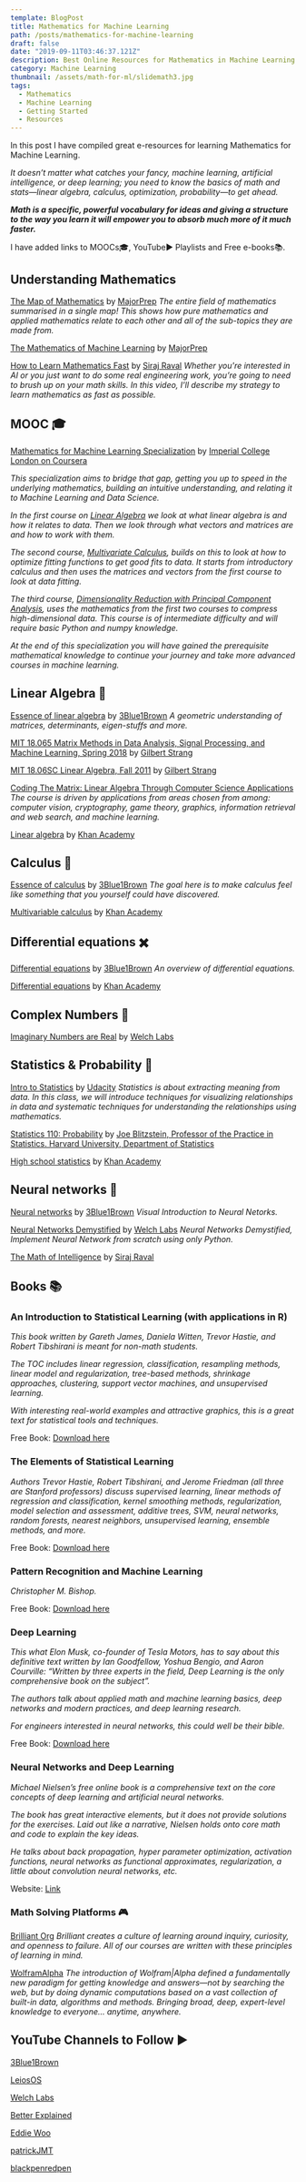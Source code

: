 ```yaml
---
template: BlogPost
title: Mathematics for Machine Learning
path: /posts/mathematics-for-machine-learning
draft: false
date: "2019-09-11T03:46:37.121Z"
description: Best Online Resources for Mathematics in Machine Learning
category: Machine Learning
thumbnail: /assets/math-for-ml/slidemath3.jpg
tags:
  - Mathematics
  - Machine Learning
  - Getting Started
  - Resources
---
```


In this post I have compiled great e-resources for learning Mathematics for Machine Learning.

_It doesn’t matter what catches your fancy, machine learning, artificial intelligence, or deep learning; you need to know the basics of math and stats—linear algebra, calculus, optimization, probability—to get ahead._

_**Math is a specific, powerful vocabulary for ideas and giving a structure to the way you learn it will empower you to absorb much more of it much faster.**_

I have added links to MOOCs🎓, YouTube▶️ Playlists and Free e-books📚.

## Understanding Mathematics

[The Map of Mathematics](https://www.youtube.com/watch?v=OmJ-4B-mS-Y) by [MajorPrep](https://www.youtube.com/channel/UCpCSAcbqs-sjEVfk_hMfY9w) _The entire field of mathematics summarised in a single map! This shows how pure mathematics and applied mathematics relate to each other and all of the sub-topics they are made from._

[The Mathematics of Machine Learning](https://www.youtube.com/watch?v=Rt6beTKDtqY) by [MajorPrep](https://www.youtube.com/channel/UCpCSAcbqs-sjEVfk_hMfY9w)

[How to Learn Mathematics Fast](https://www.youtube.com/watch?v=YzfdL58virc) by [Siraj Raval](https://www.youtube.com/channel/UCWN3xxRkmTPmbKwht9FuE5A) _Whether you're interested in AI or you just want to do some real engineering work, you’re going to need to brush up on your math skills. In this video, I’ll describe my strategy to learn mathematics as fast as possible._

## MOOC 🎓

[Mathematics for Machine Learning Specialization](https://www.coursera.org/specializations/mathematics-machine-learning) by [Imperial College London on Coursera](http://coursera.org)

_This specialization aims to bridge that gap, getting you up to speed in the underlying mathematics, building an intuitive understanding, and relating it to Machine Learning and Data Science._

_In the first course on [Linear Algebra](https://www.coursera.org/learn/linear-algebra-machine-learning) we look at what linear algebra is and how it relates to data. Then we look through what vectors and matrices are and how to work with them._

_The second course, [Multivariate Calculus](https://www.coursera.org/learn/multivariate-calculus-machine-learning), builds on this to look at how to optimize fitting functions to get good fits to data. It starts from introductory calculus and then uses the matrices and vectors from the first course to look at data fitting._

_The third course, [Dimensionality Reduction with Principal Component Analysis](https://www.coursera.org/learn/pca-machine-learning), uses the mathematics from the first two courses to compress high-dimensional data. This course is of intermediate difficulty and will require basic Python and numpy knowledge._

_At the end of this specialization you will have gained the prerequisite mathematical knowledge to continue your journey and take more advanced courses in machine learning._

## Linear Algebra 🧮

[Essence of linear algebra](https://www.youtube.com/playlist?list=PLZHQObOWTQDPD3MizzM2xVFitgF8hE_ab) by [3Blue1Brown](https://www.youtube.com/channel/UCYO_jab_esuFRV4b17AJtAw) _A geometric understanding of matrices, determinants, eigen-stuffs and more._

[MIT 18.065 Matrix Methods in Data Analysis, Signal Processing, and Machine Learning, Spring 2018](https://www.youtube.com/playlist?list=PLUl4u3cNGP63oMNUHXqIUcrkS2PivhN3k) by [Gilbert Strang](https://en.wikipedia.org/wiki/Gilbert_Strang)

[MIT 18.06SC Linear Algebra, Fall 2011](https://www.youtube.com/playlist?list=PL221E2BBF13BECF6C) by [Gilbert Strang](https://en.wikipedia.org/wiki/Gilbert_Strang)

[Coding The Matrix: Linear Algebra Through Computer Science Applications](http://codingthematrix.com/) _The course is driven by applications from areas chosen from among: computer vision, cryptography, game theory, graphics, information retrieval and web search, and machine learning._

[Linear algebra](https://www.khanacademy.org/math/linear-algebra) by [Khan Academy](https://www.khanacademy.org)

## Calculus 🌊

[Essence of calculus](https://www.youtube.com/playlist?list=PLZHQObOWTQDMsr9K-rj53DwVRMYO3t5Yr) by [3Blue1Brown](https://www.youtube.com/channel/UCYO_jab_esuFRV4b17AJtAw) _The goal here is to make calculus feel like something that you yourself could have discovered._

[Multivariable calculus](https://www.khanacademy.org/math/multivariable-calculus) by [Khan Academy](https://www.khanacademy.org)

## Differential equations ✖️

[Differential equations](https://www.youtube.com/playlist?list=PLZHQObOWTQDNPOjrT6KVlfJuKtYTftqH6) by [3Blue1Brown](https://www.youtube.com/channel/UCYO_jab_esuFRV4b17AJtAw) _An overview of differential equations._

[Differential equations](https://www.khanacademy.org/math/differential-equations) by [Khan Academy](https://www.khanacademy.org)

## Complex Numbers 📐

[Imaginary Numbers are Real](https://www.youtube.com/playlist?list=PLiaHhY2iBX9g6KIvZ_703G3KJXapKkNaF) by [Welch Labs](https://www.youtube.com/user/Taylorns34)

## Statistics & Probability 🎲

[Intro to Statistics](https://www.udacity.com/course/intro-to-statistics--st101) by [Udacity](https://www.udacity.com) _Statistics is about extracting meaning from data. In this class, we will introduce techniques for visualizing relationships in data and systematic techniques for understanding the relationships using mathematics._

[Statistics 110: Probability](https://projects.iq.harvard.edu/stat110/youtube) by [Joe Blitzstein, Professor of the Practice in Statistics. Harvard University, Department of Statistics](https://statistics.fas.harvard.edu/people/joseph-k-blitzstein)

[High school statistics](https://www.khanacademy.org/math/probability) by [Khan Academy](https://www.khanacademy.org)

## Neural networks 🧠

[Neural networks](https://www.youtube.com/playlist?list=PLZHQObOWTQDNU6R1_67000Dx_ZCJB-3pi) by [3Blue1Brown](https://www.youtube.com/channel/UCYO_jab_esuFRV4b17AJtAw) _Visual Introduction to Neural Netorks._

[Neural Networks Demystified](https://www.youtube.com/playlist?list=PLiaHhY2iBX9hdHaRr6b7XevZtgZRa1PoU) by [Welch Labs](https://www.youtube.com/user/Taylorns34) _Neural Networks Demystified, Implement Neural Network from scratch using only Python._

[The Math of Intelligence](https://www.youtube.com/playlist?list=PL2-dafEMk2A7mu0bSksCGMJEmeddU_H4D) by [Siraj Raval](https://www.youtube.com/channel/UCWN3xxRkmTPmbKwht9FuE5A)

## Books 📚

### An Introduction to Statistical Learning (with applications in R)

_This book written by Gareth James, Daniela Witten, Trevor Hastie, and Robert Tibshirani is meant for non-math students._

_The TOC includes linear regression, classification, resampling methods, linear model and regularization, tree-based methods, shrinkage approaches, clustering, support vector machines, and unsupervised learning._

_With interesting real-world examples and attractive graphics, this is a great text for statistical tools and techniques._

Free Book: [Download here](http://faculty.marshall.usc.edu/gareth-james/)

### The Elements of Statistical Learning

_Authors Trevor Hastie, Robert Tibshirani, and Jerome Friedman (all three are Stanford professors) discuss supervised learning, linear methods of regression and classification, kernel smoothing methods, regularization, model selection and assessment, additive trees, SVM, neural networks, random forests, nearest neighbors, unsupervised learning, ensemble methods, and more._

Free Book: [Download here](https://web.stanford.edu/~hastie/ElemStatLearn//)

### Pattern Recognition and Machine Learning

_Christopher M. Bishop._

Free Book: [Download here](http://users.isr.ist.utl.pt/~wurmd/Livros/school/Bishop%20-%20Pattern%20Recognition%20And%20Machine%20Learning%20-%20Springer%20%202006.pdf)

### Deep Learning

_This what Elon Musk, co-founder of Tesla Motors, has to say about this definitive text written by Ian Goodfellow, Yoshua Bengio, and Aaron Courville: “Written by three experts in the field, Deep Learning is the only comprehensive book on the subject”._

_The authors talk about applied math and machine learning basics, deep networks and modern practices, and deep learning research._

_For engineers interested in neural networks, this could well be their bible._

Free Book: [Download here](http://www.deeplearningbook.org/)

### Neural Networks and Deep Learning

_Michael Nielsen’s free online book is a comprehensive text on the core concepts of deep learning and artificial neural networks._

_The book has great interactive elements, but it does not provide solutions for the exercises. Laid out like a narrative, Nielsen holds onto core math and code to explain the key ideas._

_He talks about back propagation, hyper parameter optimization, activation functions, neural networks as functional approximates, regularization, a little about convolution neural networks, etc._

Website: [Link](http://neuralnetworksanddeeplearning.com/)

### Math Solving Platforms 🎮

[Brilliant Org](https://brilliant.org) _Brilliant creates a culture of learning around inquiry, curiosity, and openness to failure. All of our courses are written with these principles of learning in mind._

[WolframAlpha](https://www.wolframalpha.com) _The introduction of Wolfram|Alpha defined a fundamentally new paradigm for getting knowledge and answers—not by searching the web, but by doing dynamic computations based on a vast collection of built-in data, algorithms and methods. Bringing broad, deep, expert-level knowledge to everyone… anytime, anywhere._

## YouTube Channels to Follow ▶️

[3Blue1Brown](https://www.youtube.com/channel/UCYO_jab_esuFRV4b17AJtAw)

[LeiosOS](https://www.youtube.com/user/LeiosOS)

[Welch Labs](https://www.youtube.com/user/Taylorns34)

[Better Explained](https://www.youtube.com/user/betterexplained)

[Eddie Woo](https://www.youtube.com/user/misterwootube)

[patrickJMT](https://www.youtube.com/channel/UCFe6jenM1Bc54qtBsIJGRZQ)

[blackpenredpen](https://www.youtube.com/user/blackpenredpen)
